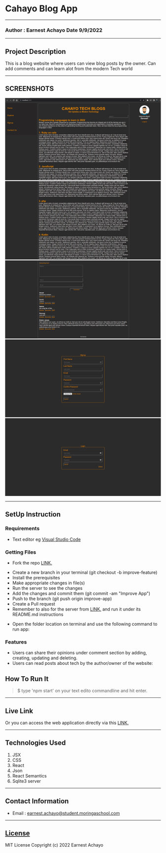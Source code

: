 # Cahayo Blog App

---

### Author : Earnest Achayo Date 9/9/2022

---

## Project Description

This is a blog website where users can view blog posts by the owner. Can add comments and can learn alot from the modern Tech world

---

## SCREENSHOTS

![image](./public/images/1.png)
![image](./public/images/2.png)
![image](./public/images/4.png)
![image](./public/images/6.png)
![image](./public/images/5.png)

---

## SetUp Instruction

### Requirements

- Text editor eg [Visual Studio Code](https://code.visualstudio.com/download)

### Getting Files

- Fork the repo [LINK.](https://github.com/AchayoEarnest?tab=repositories)

* Create a new branch in your terminal (git checkout -b improve-feature)
* Install the prerequisites
* Make appropriate changes in file(s)
* Run the server to see the changes
* Add the changes and commit them (git commit -am "Improve App")
* Push to the branch (git push origin improve-app)
* Create a Pull request
* Remember to also for the server from [LINK.](https://github.com/AchayoEarnest/phase-3-personal-blog-react-sinatra-project-api) and run it under its README.md instructions

- Open the folder location on terminal and use the following command to run app:

### Features

- Users can share their opinions under comment section by adding, creating, updating and deleting.
- Users can read posts about tech by the author/owner of the website:

## How To Run It

> $ type 'npm start' on your text edito commandline and hit enter.

---

## Live Link

Or you can access the web application directly via this [LINK.](https://app.castify.com/watch/f8d33907-876c-4fcd-bd92-b360c2aaeac9)

---

## Technologies Used

1. JSX
2. CSS
3. React
4. Json
5. React Semantics
6. Sqlite3 server

---

## Contact Information

- Email : earnest.achayo@student.moringaschool.com

---

## [License](LICENSE)

MIT License
Copyright (c) 2022 Earnest Achayo
